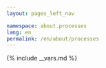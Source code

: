 ```yaml
---
layout: pages_left_nav

namespace: about.processes
lang: en
permalink: /en/about/processes
---
```


{% include __vars.md %}

<!-- Content start -->

<!-- Content end -->

